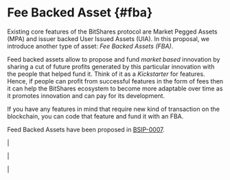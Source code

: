 # Fee Backed Asset {#fba}

Existing core features of the BitShares protocol are Market Pegged
Assets (MPA) and issuer backed User Issued Assets (UIA). In this
proposal, we introduce another type of asset: *Fee Backed Assets (FBA)*.

Feed backed assets allow to propose and fund *market based* innovation
by sharing a cut of future profits generated by this particular
innovation with the people that helped fund it. Think of it as a
*Kickstarter* for features. Hence, if people can profit from successful
features in the form of fees then it can help the BitShares ecosystem to
become more adaptable over time as it promotes innovation and can pay
for its development.

If you have any features in mind that require new kind of transaction on
the blockchain, you can code that feature and fund it with an FBA.

Feed Backed Assets have been proposed in
[BSIP-0007](https://github.com/bitshares/bsips/blob/master/bsip-0007.md).

| 

| 

| 
